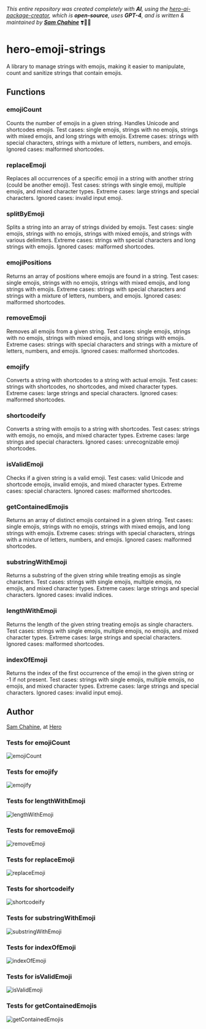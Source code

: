 
_This entire repository was created completely with **AI**, using the [hero-ai-package-creator](https://github.com/hero-page/hero-ai-package-creator), which is **open-source**, uses **GPT-4**, and is written & maintained by [**Sam Chahine**](https://hero.page/samir)_ ❣️🧞‍♀️ 



# hero-emoji-strings

A library to manage strings with emojis, making it easier to manipulate, count and sanitize strings that contain emojis.

## Functions

### emojiCount

Counts the number of emojis in a given string. Handles Unicode and shortcodes emojis.
Test cases: single emojis, strings with no emojis, strings with mixed emojis, and long strings with emojis.
Extreme cases: strings with special characters, strings with a mixture of letters, numbers, and emojis.
Ignored cases: malformed shortcodes.

### replaceEmoji

Replaces all occurrences of a specific emoji in a string with another string (could be another emoji).
Test cases: strings with single emoji, multiple emojis, and mixed character types.
Extreme cases: large strings and special characters.
Ignored cases: invalid input emoji.

### splitByEmoji

Splits a string into an array of strings divided by emojis.
Test cases: single emojis, strings with no emojis, strings with mixed emojis, and strings with various delimiters.
Extreme cases: strings with special characters and long strings with emojis.
Ignored cases: malformed shortcodes.

### emojiPositions

Returns an array of positions where emojis are found in a string.
Test cases: single emojis, strings with no emojis, strings with mixed emojis, and long strings with emojis.
Extreme cases: strings with special characters and strings with a mixture of letters, numbers, and emojis.
Ignored cases: malformed shortcodes.

### removeEmoji

Removes all emojis from a given string.
Test cases: single emojis, strings with no emojis, strings with mixed emojis, and long strings with emojis.
Extreme cases: strings with special characters and strings with a mixture of letters, numbers, and emojis.
Ignored cases: malformed shortcodes.

### emojify

Converts a string with shortcodes to a string with actual emojis.
Test cases: strings with shortcodes, no shortcodes, and mixed character types.
Extreme cases: large strings and special characters.
Ignored cases: malformed shortcodes.

### shortcodeify

Converts a string with emojis to a string with shortcodes.
Test cases: strings with emojis, no emojis, and mixed character types.
Extreme cases: large strings and special characters.
Ignored cases: unrecognizable emoji shortcodes.

### isValidEmoji

Checks if a given string is a valid emoji.
Test cases: valid Unicode and shortcode emojis, invalid emojis, and mixed character types.
Extreme cases: special characters.
Ignored cases: malformed shortcodes.

### getContainedEmojis

Returns an array of distinct emojis contained in a given string.
Test cases: single emojis, strings with no emojis, strings with mixed emojis, and long strings with emojis.
Extreme cases: strings with special characters, strings with a mixture of letters, numbers, and emojis.
Ignored cases: malformed shortcodes.

### substringWithEmoji

Returns a substring of the given string while treating emojis as single characters.
Test cases: strings with single emojis, multiple emojis, no emojis, and mixed character types.
Extreme cases: large strings and special characters.
Ignored cases: invalid indices.

### lengthWithEmoji

Returns the length of the given string treating emojis as single characters.
Test cases: strings with single emojis, multiple emojis, no emojis, and mixed character types.
Extreme cases: large strings and special characters.
Ignored cases: malformed shortcodes.

### indexOfEmoji

Returns the index of the first occurrence of the emoji in the given string or -1 if not present.
Test cases: strings with single emojis, multiple emojis, no emojis, and mixed character types.
Extreme cases: large strings and special characters.
Ignored cases: invalid input emoji.

## Author

[Sam Chahine](https://github.com/kingmeers), at [Hero](https://hero.page)
                

### Tests for emojiCount

![emojiCount](https://img.shields.io/badge/emojiCount()-6%20passed%2C%200%20failed.-13b285)

### Tests for emojify

![emojify](https://img.shields.io/badge/emojify()-5%20passed%2C%200%20failed.-13b285)

### Tests for lengthWithEmoji

![lengthWithEmoji](https://img.shields.io/badge/lengthWithEmoji()-3%20passed%2C%202%20failed.-ff69b4)

### Tests for removeEmoji

![removeEmoji](https://img.shields.io/badge/removeEmoji()-0%20passed%2C%206%20failed.-ff69b4)

### Tests for replaceEmoji

![replaceEmoji](https://img.shields.io/badge/replaceEmoji()-4%20passed%2C%200%20failed.-13b285)

### Tests for shortcodeify

![shortcodeify](https://img.shields.io/badge/shortcodeify()-3%20passed%2C%202%20failed.-ff69b4)

### Tests for substringWithEmoji

![substringWithEmoji](https://img.shields.io/badge/substringWithEmoji()-2%20passed%2C%203%20failed.-ff69b4)

### Tests for indexOfEmoji

![indexOfEmoji](https://img.shields.io/badge/indexOfEmoji()-4%20passed%2C%202%20failed.-ff69b4)

### Tests for isValidEmoji

![isValidEmoji](https://img.shields.io/badge/isValidEmoji()-0%20passed%2C%205%20failed.-ff69b4)

### Tests for getContainedEmojis

![getContainedEmojis](https://img.shields.io/badge/getContainedEmojis()-3%20passed%2C%203%20failed.-ff69b4)